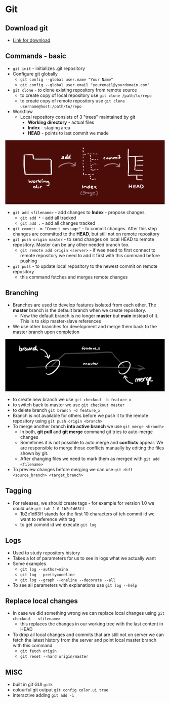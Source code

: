 # Git

## Download git

* [Link for download](https://gitforwindows.org/)

## Commands - basic

* `git init` - initializes .git repository
* Configure git globally
  * `git config --global user.name "Your Name"`
  * `git config --global user.email "youremail@yourdomain.com"`
* `git clone` - to clone existing repository from remote source
  * to create copy of local repository use `git clone /path/to/repo`
  * to create copy of remote repository use `git clone username@host:/path/to/repo`
* Workflow
  * Local repository consists of 3 "trees" maintained by git
    * **Working directory** - actual files
    * **Index** - staging area
    * **HEAD** - points to last commit we made

![workflow explained](git1.png)
* `git add <filename>` - add changes to **Index** - propose changes
  * `git add *` - add all tracked
  * `git add .` - add all changes tracked 
* `git commit -m "Commit message"` - to commit changes. After this step changes are committed to the **HEAD**, but still not on remote repository
* `git push origin master` - to send changes on local HEAD to remote repository. Master can be any other needed branch too. 
  * `git remote add origin <server>` - if wee need to first connect to remote repository we need to add it first with this command before pushing
* `git pull` - to update local repository to the newest commit on remote repository
  * this command fetches and merges remote changes

## Branching

* Branches are used to develop features isolated from each other, The **master** branch is the default branch when we create repository. 
  * Now the default branch is no longer **master** but **main** instead of it. This is to skip master-slave references
* We use other branches for development and merge them back to the master branch upon completion

![branches](branch1.png)
* to create new branch we use `git checkout -b feature_x`
* to switch back to master we use `git checkout master`
* to delete branch `git branch -d feature_x`
* Branch is not available for others before we push it to the remote repository using `git push origin <branch>`
* To merge another branch **into active branch** we use `git merge <branch>`
  * In both, **git pull** and **git merge** command git tries to auto-merge changes
  * Sometimes it is not possible to auto merge and **conflicts** appear. We are responsible to merge those conflicts manually by editing the files shown by git.
  * After changing files we need to mark them as merged with `git add <filename>`
* To preview changes before merging we can use `git diff <source_branch> <target_branch>` 

## Tagging

* For releases, we should create tags - for example for version 1.0 we could use `git tah 1.0 1b2e1d63ff`
  * 1b2e1d63ff stands for the first 10 characters of teh commit id we want to reference with tag
  * to get commit id we execute `git log`

## Logs

* Used to study repository history
* Takes a lot of parameters for us to see in logs what we actually want
* Some examples
  * `git log --author=nina`
  * `git log --pretty=oneline`
  * `git log --graph --oneline --decorate --all`
* To see all parameters with explanations use `git log --help`

## Replace local changes

* In case we did something wrong we can replace local changes using `git checkout --<filename>`
  * this replaces the changes in our working tree with the last content in HEAD
* To drop all local changes and commits that are still not on server we can fetch the latest history from the server and point local master branch with this command
  * `git fetch origin`
  * `git reset --hard origin/master`

## MISC

* built in git GUI `gitk`
* colourful git output `git config color.ui true`
* interactive adding `git add -i`